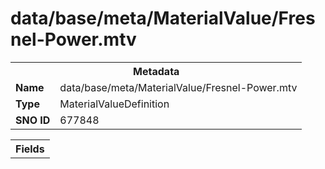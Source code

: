<h1>data/base/meta/MaterialValue/Fresnel-Power.mtv</h1><table><tr><th colspan="100%">Metadata</th></tr><tr><td><b>Name</b></td><td>data/base/meta/MaterialValue/Fresnel-Power.mtv</td></tr><tr><td><b>Type</b></td><td>MaterialValueDefinition</td></tr><tr><td><b>SNO ID</b></td><td>677848</td></tr></table>

<table><tr><th colspan="100%">Fields</th></tr></table>

